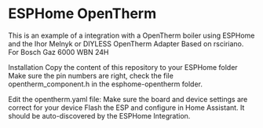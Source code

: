 # ESPHome OpenTherm

This is an example of a integration with a OpenTherm boiler using ESPHome and the Ihor Melnyk or DIYLESS OpenTherm Adapter
Based on rsciriano. For Bosch Gaz 6000 WBN 24H

Installation
Copy the content of this repository to your ESPHome folder
Make sure the pin numbers are right, check the file opentherm_component.h in the esphome-opentherm folder.

Edit the opentherm.yaml file:
Make sure the board and device settings are correct for your device
Flash the ESP and configure in Home Assistant. It should be auto-discovered by the ESPHome Integration.

